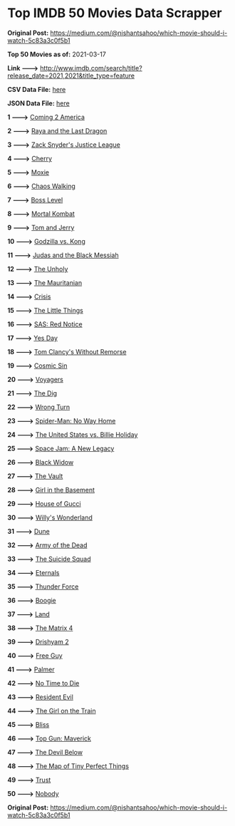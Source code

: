 # Top IMDB 50 Movies Data Scrapper

**Original Post:** https://medium.com/@nishantsahoo/which-movie-should-i-watch-5c83a3c0f5b1

**Top 50 Movies as of:** 2021-03-17

**Link --->** http://www.imdb.com/search/title?release_date=2021,2021&title_type=feature

**CSV Data File:** [here](/Data/data.csv)

**JSON Data File:** [here](/Data/data.json)

**1 --->** [Coming 2 America](https://www.imdb.com/title/tt6802400/?ref_=adv_li_tt)

**2 --->** [Raya and the Last Dragon](https://www.imdb.com/title/tt5109280/?ref_=adv_li_tt)

**3 --->** [Zack Snyder's Justice League](https://www.imdb.com/title/tt12361974/?ref_=adv_li_tt)

**4 --->** [Cherry](https://www.imdb.com/title/tt9130508/?ref_=adv_li_tt)

**5 --->** [Moxie](https://www.imdb.com/title/tt6432466/?ref_=adv_li_tt)

**6 --->** [Chaos Walking](https://www.imdb.com/title/tt2076822/?ref_=adv_li_tt)

**7 --->** [Boss Level](https://www.imdb.com/title/tt7638348/?ref_=adv_li_tt)

**8 --->** [Mortal Kombat](https://www.imdb.com/title/tt0293429/?ref_=adv_li_tt)

**9 --->** [Tom and Jerry](https://www.imdb.com/title/tt1361336/?ref_=adv_li_tt)

**10 --->** [Godzilla vs. Kong](https://www.imdb.com/title/tt5034838/?ref_=adv_li_tt)

**11 --->** [Judas and the Black Messiah](https://www.imdb.com/title/tt9784798/?ref_=adv_li_tt)

**12 --->** [The Unholy](https://www.imdb.com/title/tt9419056/?ref_=adv_li_tt)

**13 --->** [The Mauritanian](https://www.imdb.com/title/tt4761112/?ref_=adv_li_tt)

**14 --->** [Crisis](https://www.imdb.com/title/tt9731682/?ref_=adv_li_tt)

**15 --->** [The Little Things](https://www.imdb.com/title/tt10016180/?ref_=adv_li_tt)

**16 --->** [SAS: Red Notice](https://www.imdb.com/title/tt4479380/?ref_=adv_li_tt)

**17 --->** [Yes Day](https://www.imdb.com/title/tt8521876/?ref_=adv_li_tt)

**18 --->** [Tom Clancy's Without Remorse](https://www.imdb.com/title/tt0499097/?ref_=adv_li_tt)

**19 --->** [Cosmic Sin](https://www.imdb.com/title/tt11762434/?ref_=adv_li_tt)

**20 --->** [Voyagers](https://www.imdb.com/title/tt9664108/?ref_=adv_li_tt)

**21 --->** [The Dig](https://www.imdb.com/title/tt3661210/?ref_=adv_li_tt)

**22 --->** [Wrong Turn](https://www.imdb.com/title/tt9110170/?ref_=adv_li_tt)

**23 --->** [Spider-Man: No Way Home](https://www.imdb.com/title/tt10872600/?ref_=adv_li_tt)

**24 --->** [The United States vs. Billie Holiday](https://www.imdb.com/title/tt8521718/?ref_=adv_li_tt)

**25 --->** [Space Jam: A New Legacy](https://www.imdb.com/title/tt3554046/?ref_=adv_li_tt)

**26 --->** [Black Widow](https://www.imdb.com/title/tt3480822/?ref_=adv_li_tt)

**27 --->** [The Vault](https://www.imdb.com/title/tt9742794/?ref_=adv_li_tt)

**28 --->** [Girl in the Basement](https://www.imdb.com/title/tt13269536/?ref_=adv_li_tt)

**29 --->** [House of Gucci](https://www.imdb.com/title/tt11214590/?ref_=adv_li_tt)

**30 --->** [Willy's Wonderland](https://www.imdb.com/title/tt8114980/?ref_=adv_li_tt)

**31 --->** [Dune](https://www.imdb.com/title/tt1160419/?ref_=adv_li_tt)

**32 --->** [Army of the Dead](https://www.imdb.com/title/tt0993840/?ref_=adv_li_tt)

**33 --->** [The Suicide Squad](https://www.imdb.com/title/tt6334354/?ref_=adv_li_tt)

**34 --->** [Eternals](https://www.imdb.com/title/tt9032400/?ref_=adv_li_tt)

**35 --->** [Thunder Force](https://www.imdb.com/title/tt10121392/?ref_=adv_li_tt)

**36 --->** [Boogie](https://www.imdb.com/title/tt10896398/?ref_=adv_li_tt)

**37 --->** [Land](https://www.imdb.com/title/tt10265034/?ref_=adv_li_tt)

**38 --->** [The Matrix 4](https://www.imdb.com/title/tt10838180/?ref_=adv_li_tt)

**39 --->** [Drishyam 2](https://www.imdb.com/title/tt12361178/?ref_=adv_li_tt)

**40 --->** [Free Guy](https://www.imdb.com/title/tt6264654/?ref_=adv_li_tt)

**41 --->** [Palmer](https://www.imdb.com/title/tt6857376/?ref_=adv_li_tt)

**42 --->** [No Time to Die](https://www.imdb.com/title/tt2382320/?ref_=adv_li_tt)

**43 --->** [Resident Evil](https://www.imdb.com/title/tt6920084/?ref_=adv_li_tt)

**44 --->** [The Girl on the Train](https://www.imdb.com/title/tt8907992/?ref_=adv_li_tt)

**45 --->** [Bliss](https://www.imdb.com/title/tt10333426/?ref_=adv_li_tt)

**46 --->** [Top Gun: Maverick](https://www.imdb.com/title/tt1745960/?ref_=adv_li_tt)

**47 --->** [The Devil Below](https://www.imdb.com/title/tt7646322/?ref_=adv_li_tt)

**48 --->** [The Map of Tiny Perfect Things](https://www.imdb.com/title/tt11080108/?ref_=adv_li_tt)

**49 --->** [Trust](https://www.imdb.com/title/tt3986420/?ref_=adv_li_tt)

**50 --->** [Nobody](https://www.imdb.com/title/tt7888964/?ref_=adv_li_tt)

**Original Post:** https://medium.com/@nishantsahoo/which-movie-should-i-watch-5c83a3c0f5b1
